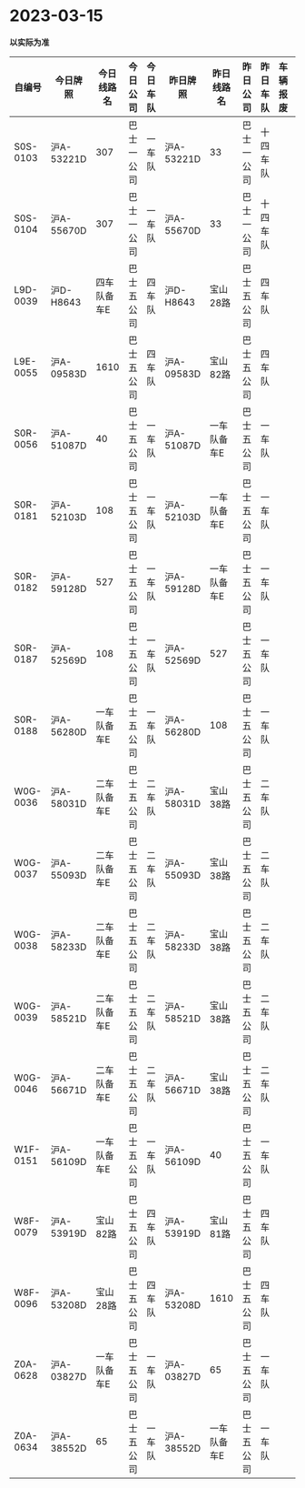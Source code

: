 # 2023-03-15

**以实际为准**

| 自编号      | 今日牌照      | 今日线路名  | 今日公司  | 今日车队 | 昨日牌照      | 昨日线路名  | 昨日公司  | 昨日车队 | 车辆报废 | 车辆新增 | 线路更改  | 车队更改  | 公司更改 | 牌照更改 |
|----------|-----------|--------|-------|------|-----------|--------|-------|------|------|------|-------|-------|------|------|
| S0S-0103 | 沪A-53221D | 307    | 巴士一公司 | 一车队  | 沪A-53221D | 33     | 巴士一公司 | 十四车队 |      |      | 3线路更改 | 4车队更改 |      |      |
| S0S-0104 | 沪A-55670D | 307    | 巴士一公司 | 一车队  | 沪A-55670D | 33     | 巴士一公司 | 十四车队 |      |      | 3线路更改 | 4车队更改 |      |      |
| L9D-0039 | 沪D-H8643  | 四车队备车E | 巴士五公司 | 四车队  | 沪D-H8643  | 宝山28路  | 巴士五公司 | 四车队  |      |      | 3线路更改 |       |      |      |
| L9E-0055 | 沪A-09583D | 1610   | 巴士五公司 | 四车队  | 沪A-09583D | 宝山82路  | 巴士五公司 | 四车队  |      |      | 3线路更改 |       |      |      |
| S0R-0056 | 沪A-51087D | 40     | 巴士五公司 | 一车队  | 沪A-51087D | 一车队备车E | 巴士五公司 | 一车队  |      |      | 3线路更改 |       |      |      |
| S0R-0181 | 沪A-52103D | 108    | 巴士五公司 | 一车队  | 沪A-52103D | 一车队备车E | 巴士五公司 | 一车队  |      |      | 3线路更改 |       |      |      |
| S0R-0182 | 沪A-59128D | 527    | 巴士五公司 | 一车队  | 沪A-59128D | 一车队备车E | 巴士五公司 | 一车队  |      |      | 3线路更改 |       |      |      |
| S0R-0187 | 沪A-52569D | 108    | 巴士五公司 | 一车队  | 沪A-52569D | 527    | 巴士五公司 | 一车队  |      |      | 3线路更改 |       |      |      |
| S0R-0188 | 沪A-56280D | 一车队备车E | 巴士五公司 | 一车队  | 沪A-56280D | 108    | 巴士五公司 | 一车队  |      |      | 3线路更改 |       |      |      |
| W0G-0036 | 沪A-58031D | 二车队备车E | 巴士五公司 | 二车队  | 沪A-58031D | 宝山38路  | 巴士五公司 | 二车队  |      |      | 3线路更改 |       |      |      |
| W0G-0037 | 沪A-55093D | 二车队备车E | 巴士五公司 | 二车队  | 沪A-55093D | 宝山38路  | 巴士五公司 | 二车队  |      |      | 3线路更改 |       |      |      |
| W0G-0038 | 沪A-58233D | 二车队备车E | 巴士五公司 | 二车队  | 沪A-58233D | 宝山38路  | 巴士五公司 | 二车队  |      |      | 3线路更改 |       |      |      |
| W0G-0039 | 沪A-58521D | 二车队备车E | 巴士五公司 | 二车队  | 沪A-58521D | 宝山38路  | 巴士五公司 | 二车队  |      |      | 3线路更改 |       |      |      |
| W0G-0046 | 沪A-56671D | 二车队备车E | 巴士五公司 | 二车队  | 沪A-56671D | 宝山38路  | 巴士五公司 | 二车队  |      |      | 3线路更改 |       |      |      |
| W1F-0151 | 沪A-56109D | 一车队备车E | 巴士五公司 | 一车队  | 沪A-56109D | 40     | 巴士五公司 | 一车队  |      |      | 3线路更改 |       |      |      |
| W8F-0079 | 沪A-53919D | 宝山82路  | 巴士五公司 | 四车队  | 沪A-53919D | 宝山81路  | 巴士五公司 | 四车队  |      |      | 3线路更改 |       |      |      |
| W8F-0096 | 沪A-53208D | 宝山28路  | 巴士五公司 | 四车队  | 沪A-53208D | 1610   | 巴士五公司 | 四车队  |      |      | 3线路更改 |       |      |      |
| Z0A-0628 | 沪A-03827D | 一车队备车E | 巴士五公司 | 一车队  | 沪A-03827D | 65     | 巴士五公司 | 一车队  |      |      | 3线路更改 |       |      |      |
| Z0A-0634 | 沪A-38552D | 65     | 巴士五公司 | 一车队  | 沪A-38552D | 一车队备车E | 巴士五公司 | 一车队  |      |      | 3线路更改 |
